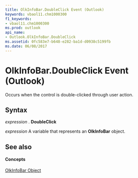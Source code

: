 ```yaml
---
title: OlkInfoBar.DoubleClick Event (Outlook)
keywords: vbaol11.chm1000300
f1_keywords:
- vbaol11.chm1000300
ms.prod: outlook
api_name:
- Outlook.OlkInfoBar.DoubleClick
ms.assetid: 0fc583e7-b648-e282-ba1d-d0938c5199fb
ms.date: 06/08/2017
---
```



# OlkInfoBar.DoubleClick Event (Outlook)

Occurs when the control is double-clicked through user action.


## Syntax

 _expression_ . **DoubleClick**

 _expression_ A variable that represents an **OlkInfoBar** object.


## See also


#### Concepts


[OlkInfoBar Object](Outlook.OlkInfoBar.md)

